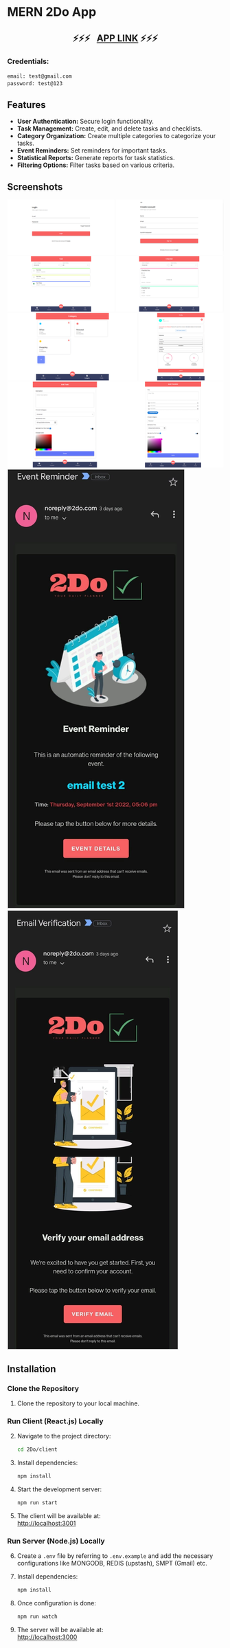 # MERN 2Do App

### <h2 align="center"> ⚡️⚡️⚡️ &nbsp; [APP LINK](http://2do-app-frontend.s3-website.ap-south-1.amazonaws.com/login) ⚡️⚡️⚡️ </h2>

### **Credentials:**

```bash
email: test@gmail.com
password: test@123
```

## **Features**

- **User Authentication:** Secure login functionality.
- **Task Management:** Create, edit, and delete tasks and checklists.
- **Category Organization:** Create multiple categories to categorize your tasks.
- **Event Reminders:** Set reminders for important tasks.
- **Statistical Reports:** Generate reports for task statistics.
- **Filtering Options:** Filter tasks based on various criteria.

## **Screenshots**

![Page 1](screenshots/01-Page.png)
![Page 2](screenshots/02-Page.png)
![Page 3](screenshots/03-Page.png)
![Page 4](screenshots/04-Page.png)
![Event Reminder](screenshots/EventReminder.jpg)
![Verify Email](screenshots/VerifyEmail.jpg)

## **Installation**

### **Clone the Repository**

1. Clone the repository to your local machine.

### **Run Client (React.js) Locally**

2. Navigate to the project directory:
   ```sh
   cd 2Do/client
   ```
3. Install dependencies:
   ```sh
   npm install
   ```
4. Start the development server:
   ```sh
   npm run start
   ```
5. The client will be available at:  
   [http://localhost:3001](http://localhost:3001)

### **Run Server (Node.js) Locally**

6. Create a `.env` file by referring to `.env.example` and add the necessary configurations like MONGODB, REDIS (upstash), SMPT (Gmail) etc.
7. Install dependencies:

   ```sh
   npm install
   ```

8. Once configuration is done:
   ```sh
   npm run watch
   ```
9. The server will be available at:  
   [http://localhost:3000](http://localhost:3000)
